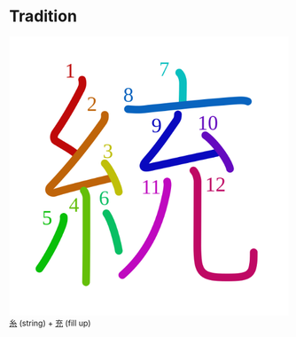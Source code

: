 # Tradition
![7d71](Kanji/kanji-colorize/7d71.svg)
[糸](Kanji/kanji-dict/糸.md) (string) + [充](Kanji/kanji-dict/充.md) (fill up) 